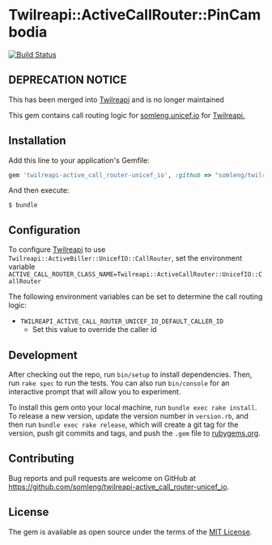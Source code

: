 # Twilreapi::ActiveCallRouter::PinCambodia

[![Build Status](https://travis-ci.org/somleng/twilreapi-active_call_router-unicef_io.svg?branch=master)](https://travis-ci.org/somleng/twilreapi-active_call_router-unicef_io)

## DEPRECATION NOTICE

This has been merged into [Twilreapi](https://github.com/somleng/twilreapi) and is no longer maintained

This gem contains call routing logic for [somleng.unicef.io](https://somleng.unicef.io) for [Twilreapi.](https://github.com/somleng/twilreapi)

## Installation

Add this line to your application's Gemfile:

```ruby
gem 'twilreapi-active_call_router-unicef_io', :github => "somleng/twilreapi-active_call_router-unicef_io"
```

And then execute:

    $ bundle

## Configuration

To configure [Twilreapi](https://github.com/somleng/twilreapi) to use `Twilreapi::ActiveBiller::UnicefIO::CallRouter`, set the environment variable `ACTIVE_CALL_ROUTER_CLASS_NAME=Twilreapi::ActiveCallRouter::UnicefIO::CallRouter`

The following environment variables can be set to determine the call routing logic:

-   `TWILREAPI_ACTIVE_CALL_ROUTER_UNICEF_IO_DEFAULT_CALLER_ID`
    -   Set this value to override the caller id

## Development

After checking out the repo, run `bin/setup` to install dependencies. Then, run `rake spec` to run the tests. You can also run `bin/console` for an interactive prompt that will allow you to experiment.

To install this gem onto your local machine, run `bundle exec rake install`. To release a new version, update the version number in `version.rb`, and then run `bundle exec rake release`, which will create a git tag for the version, push git commits and tags, and push the `.gem` file to [rubygems.org](https://rubygems.org).

## Contributing

Bug reports and pull requests are welcome on GitHub at <https://github.com/somleng/twilreapi-active_call_router-unicef_io>.

## License

The gem is available as open source under the terms of the [MIT License](http://opensource.org/licenses/MIT).
